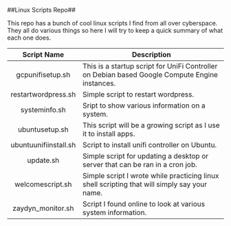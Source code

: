 ##Linux Scripts Repo##

This repo has a bunch of cool linux scripts I find from all over cyberspace. They all do various things so here I will try to keep a quick summary of what each one does.



| Script Name | Description   |
|:----------:|------------- |
|gcpunifisetup.sh	| This is a startup script for UniFi Controller on Debian based Google Compute Engine instances. |
|restartwordpress.sh	| Simple script to restart wordpress. |
|systeminfo.sh	| Sript to show various information on a system. |
|ubuntusetup.sh	| This script will be a growing script as I use it to install apps. |
|ubuntuunifiinstall.sh	| Script to install unifi controller on Ubuntu. |
|update.sh| Simple script for updating a desktop or server that can be ran in a cron job. |
|welcomescript.sh | Simple script I wrote while practicing linux shell scripting that will simply say your name. |
|zaydyn_monitor.sh | Script I found online to look at various system information. |


